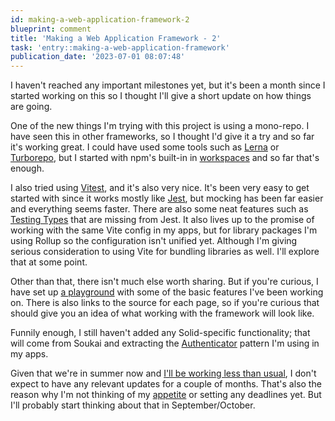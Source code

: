 ```yaml
---
id: making-a-web-application-framework-2
blueprint: comment
title: 'Making a Web Application Framework - 2'
task: 'entry::making-a-web-application-framework'
publication_date: '2023-07-01 08:07:48'
---
```


I haven't reached any important milestones yet, but it's been a month since I started working on this so I thought I'll give a short update on how things are going.

One of the new things I'm trying with this project is using a mono-repo. I have seen this in other frameworks, so I thought I'd give it a try and so far it's working great. I could have used some tools such as [Lerna](https://lerna.js.org/) or [Turborepo](https://turbo.build/repo), but I started with npm's built-in in [workspaces](https://docs.npmjs.com/cli/v7/using-npm/workspaces) and so far that's enough.

I also tried using [Vitest](https://vitest.dev/), and it's also very nice. It's been very easy to get started with since it works mostly like [Jest](https://jestjs.io/), but mocking has been far easier and everything seems faster. There are also some neat features such as [Testing Types](https://vitest.dev/guide/testing-types.html) that are missing from Jest. It also lives up to the promise of working with the same Vite config in my apps, but for library packages I'm using Rollup so the configuration isn't unified yet. Although I'm giving serious consideration to using Vite for bundling libraries as well. I'll explore that at some point.

Other than that, there isn't much else worth sharing. But if you're curious, I have set up [a playground](https://aerogel.js.org/playground/) with some of the basic features I've been working on. There is also links to the source for each page, so if you're curious that should give you an idea of what working with the framework will look like.

Funnily enough, I still haven't added any Solid-specific functionality; that will come from Soukai and extracting the [Authenticator](https://github.com/NoelDeMartin/umai/tree/main/src/framework/auth/authenticators) pattern I'm using in my apps.

Given that we're in summer now and [I'll be working less than usual](https://noeldemartin.com/tasks/working-from-japan), I don't expect to have any relevant updates for a couple of months. That's also the reason why I'm not thinking of my [appetite](https://basecamp.com/shapeup/1.2-chapter-03#setting-the-appetite) or setting any deadlines yet. But I'll probably start thinking about that in September/October.
